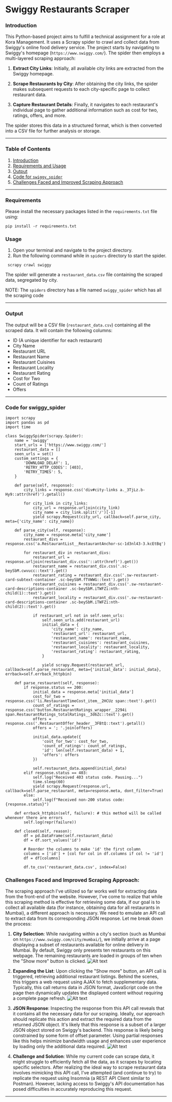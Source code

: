 # Swiggy Restaurants Scraper

### Introduction

This Python-based project aims to fulfill a technical assignment for a role at Kora Management. It uses a Scrapy spider to crawl and collect data from Swiggy's online food delivery service. The project starts by navigating to Swiggy's homepage (`https://www.swiggy.com/`). The spider then employs a multi-layered scraping approach:

1. **Extract City Links**: Initially, all available city links are extracted from the Swiggy homepage.

2. **Scrape Restaurants by City**: After obtaining the city links, the spider makes subsequent requests to each city-specific page to collect restaurant data.

3. **Capture Restaurant Details**: Finally, it navigates to each restaurant's individual page to gather additional information such as cost for two, ratings, offers, and more.

The spider stores this data in a structured format, which is then converted into a CSV file for further analysis or storage.

---

### Table of Contents

1. [Introduction](#introduction)
2. [Requirements and Usage](#requirements)
3. [Output](#output)
4. [Code for `swiggy_spider`](#code-for-swiggy_spider)
5. [Challenges Faced and Improved Scraping Approach](#challenges-faced-and-improved-scraping-approach)


---

### Requirements

Please install the necessary packages listed in the `requirements.txt` file using:

```
pip install -r requirements.txt
```

### Usage

1. Open your terminal and navigate to the project directory.
2. Run the following command while in `spiders` directory to start the spider.
```
 scrapy crawl swiggy
``` 

The spider will generate a `restaurant_data.csv` file containing the scraped data, segregated by city.

NOTE: The `spiders` directory has a file named `swiggy_spider` which has all the scraping code

---

### Output

The output will be a CSV file (`restaurant_data.csv`) containing all the scraped data. It will contain the following columns:

- ID (A unique identifier for each restaurant)
- City Name
- Restaurant URL
- Restaurant Name
- Restaurant Cuisines
- Restaurant Locality
- Restaurant Rating
- Cost for Two
- Count of Ratings
- Offers

---

### Code for swiggy_spider
```
import scrapy
import pandas as pd
import time

class SwiggySpider(scrapy.Spider):
    name = 'swiggy'
    start_urls = ['https://www.swiggy.com/']
    restaurant_data = []
    seen_urls = set()
    custom_settings = {
        'DOWNLOAD_DELAY': 1,
        'RETRY_HTTP_CODES': [403], 
        'RETRY_TIMES': 5, 
    }

    def parse(self, response):
        city_links = response.css('div#city-links a._3TjLz.b-Hy9::attr(href)').getall()

        for city_link in city_links:
            city_url = response.urljoin(city_link)
            city_name = city_link.split('/')[-1]
            yield scrapy.Request(city_url, callback=self.parse_city, meta={'city_name': city_name})

    def parse_city(self, response):
        city_name = response.meta['city_name']
        restaurant_divs = response.css('a.RestaurantList__RestaurantAnchor-sc-1d3nl43-3.kcEtBq')

        for restaurant_div in restaurant_divs:
            restaurant_url = response.urljoin(restaurant_div.css('::attr(href)').get())
            restaurant_name = restaurant_div.css('.sc-beySbM.cwvucc::text').get()
            restaurant_rating = restaurant_div.css('.sw-restaurant-card-subtext-container .sc-beySbM.fTVWWG::text').get()
            restaurant_cuisines = restaurant_div.css('.sw-restaurant-card-descriptions-container .sc-beySbM.iTWFZi:nth-child(1)::text').get()
            restaurant_locality = restaurant_div.css('.sw-restaurant-card-descriptions-container .sc-beySbM.iTWFZi:nth-child(2)::text').get()

            if restaurant_url not in self.seen_urls:
                self.seen_urls.add(restaurant_url)
                initial_data = {
                    'city_name': city_name,
                    'restaurant_url': restaurant_url,
                    'restaurant_name': restaurant_name,
                    'restaurant_cuisines': restaurant_cuisines,
                    'restaurant_locality': restaurant_locality,
                    'restaurant_rating': restaurant_rating,
                }

                yield scrapy.Request(restaurant_url, callback=self.parse_restaurant, meta={'initial_data': initial_data}, errback=self.errback_httpbin)

    def parse_restaurant(self, response): 
        if response.status == 200:
            initial_data = response.meta['initial_data']
            cost_for_two = response.css('li.RestaurantTimeCost_item__2HCUz span::text').get()
            count_of_ratings = response.css('button.RestaurantRatings_wrapper__2294i span.RestaurantRatings_totalRatings__3d6Zc::text').get()
            offers = response.css('.RestaurantOffer_header__3FBtQ::text').getall()
            offers = '; '.join(offers)

            initial_data.update({
                'cost_for_two': cost_for_two,
                'count_of_ratings': count_of_ratings,
                'id': len(self.restaurant_data) + 1,
                'offers': offers
            })

            self.restaurant_data.append(initial_data)
        elif response.status == 403:
            self.log("Received 403 status code. Pausing...")
            time.sleep(60)  
            yield scrapy.Request(response.url, callback=self.parse_restaurant, meta=response.meta, dont_filter=True)
        else:
            self.log(f"Received non-200 status code: {response.status}")

    def errback_httpbin(self, failure): # this method will be called whenever there are errors
        self.log(repr(failure))

    def closed(self, reason):
        df = pd.DataFrame(self.restaurant_data)
        df = df.sort_values('id')

        # Reorder the columns to make 'id' the first column
        columns = ['id'] + [col for col in df.columns if col != 'id']
        df = df[columns]

        df.to_csv('restaurant_data.csv', index=False)
```

### Challenges Faced and Improved Scraping Approach:
The scraping approach I've utilized so far works well for extracting data from the front-end of the website. However, I've come to realize that while this scraping method is effective for retrieving some data, if our goal is to collect all available data (for instance, obtaining data for all restaurants in Mumbai), a different approach is necessary. We need to emulate an API call to extract data from its corresponding JSON response. Let me break down the process:

1. **City Selection**: While navigating within a city's section (such as Mumbai on `https://www.swiggy.com/city/mumbai/`), we initially arrive at a page displaying a subset of restaurants available for online delivery in Mumbai. By default, Swiggy only presents ten restaurants on this webpage. The remaining restaurants are loaded in groups of ten when the "Show more" button is clicked.
![Alt text](spiders/images/image-1.png)

2. **Expanding the List**: Upon clicking the "Show more" button, an API call is triggered, retrieving additional restaurant listings. Behind the scenes, this triggers a web request using AJAX to fetch supplementary data. Typically, this call returns data in JSON format, JavaScript code on the page then dynamically updates the displayed content without requiring a complete page refresh.
![Alt text](spiders/images/image-2.png)

3. **JSON Response**: Inspecting the response from this API call reveals that it contains all the necessary data for our scraping. Ideally, our approach should replicate this action and extract the required data from the returned JSON object. It's likely that this response is a subset of a larger JSON object stored on Swiggy's backend. This response is likely being constrained by some form of offset parameter. Using partial responses like this helps minimize bandwidth usage and enhances user experience by loading only the additional data required.
![Alt text](spiders/images/image-3.png)

4. **Challenge and Solution**: While my current code can scrape data, it might struggle to efficiently fetch all the data, as it scrapes by locating specific selectors. After realizing the ideal way to scrape restaurant data involves mimicking this API call, I've attempted (and continue to try) to replicate the request using Insomnia (a REST API Client similar to Postman). However, lacking access to Swiggy's API documentation has posed difficulties in accurately reproducing this request.

---
